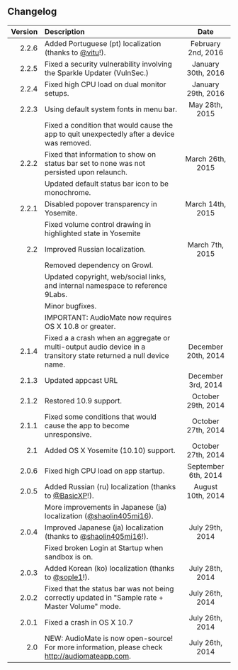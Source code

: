 ## Changelog

| Version       | Description   | Date     |
| -------------:|:------------- |:--------:|
| 2.2.6         | Added Portuguese (pt) localization (thanks to [@vitu](https://github.com/vitu)!).| February 2nd, 2016|
| 2.2.5         | Fixed a security vulnerability involving the Sparkle Updater (VulnSec.)| January 30th, 2016|
| 2.2.4         | Fixed high CPU load on dual monitor setups.| January 29th, 2016|
| 2.2.3         | Using default system fonts in menu bar.| May 28th, 2015|
|               | Fixed a condition that would cause the app to quit unexpectedly after a device was removed.||
| 2.2.2         | Fixed that information to show on status bar set to none was not persisted upon relaunch.| March 26th, 2015|
|               | Updated default status bar icon to be monochrome.||
| 2.2.1         | Disabled popover transparency in Yosemite.| March 14th, 2015|
|               | Fixed volume control drawing in highlighted state in Yosemite||
| 2.2           | Improved Russian localization.| March 7th, 2015|
|               | Removed dependency on Growl.||
|               | Updated copyright, web/social links, and internal namespace to reference 9Labs. ||
|               | Minor bugfixes.||
|               | IMPORTANT: AudioMate now requires OS X 10.8 or greater.||
| 2.1.4         | Fixed a a crash when an aggregate or multi-output audio device in a transitory state returned a null device name.| December 20th, 2014|
| 2.1.3         | Updated appcast URL | December 3rd, 2014|
| 2.1.2         | Restored 10.9 support.| October 29th, 2014|
| 2.1.1         | Fixed some conditions that would cause the app to become unresponsive.| October 27th, 2014|
| 2.1           | Added OS X Yosemite (10.10) support.| October 27th, 2014|
| 2.0.6         | Fixed high CPU load on app startup. | September 6th, 2014|
| 2.0.5         | Added Russian (ru) localization (thanks to [@BasicXP](https://github.com/BasicXP)!). | August 10th, 2014|
|               | More improvements in Japanese (ja) localization ([@shaolin405mi16](https://github.com/shaolin405mi16)). ||
| 2.0.4         | Improved Japanese (ja) localization (thanks to [@shaolin405mi16](https://github.com/shaolin405mi16)!). | July 29th, 2014|
|               | Fixed broken Login at Startup when sandbox is on. ||
| 2.0.3         | Added Korean (ko) localization (thanks to [@sople1](https://github.com/sople1)!). | July 28th, 2014|
| 2.0.2         | Fixed that the status bar was not being correctly updated in "Sample rate + Master Volume" mode. | July 26th, 2014|
| 2.0.1         | Fixed a crash in OS X 10.7 | July 26th, 2014|
| 2.0           | NEW: AudioMate is now open-source! For more information, please check http://audiomateapp.com. | July 26th, 2014|

